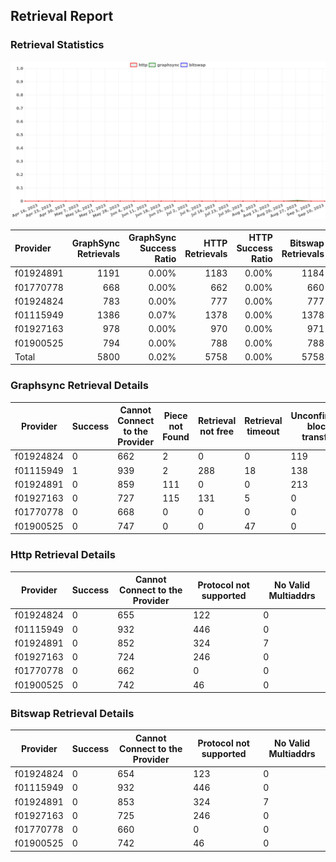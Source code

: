 ## Retrieval Report
### Retrieval Statistics
<img src="https://raw.githubusercontent.com/data-preservation-programs/filplus-checker-assets/main/filecoin-project/filecoin-plus-large-datasets/issues/311/1694605992831.png"/>

| Provider  | GraphSync Retrievals | GraphSync Success Ratio | HTTP Retrievals | HTTP Success Ratio | Bitswap Retrievals | Bitswap Success Ratio |
| :-------- | -------------------: | ----------------------: | --------------: | -----------------: | -----------------: | --------------------: |
| f01924891 |                 1191 |                   0.00% |            1183 |              0.00% |               1184 |                 0.00% |
| f01770778 |                  668 |                   0.00% |             662 |              0.00% |                660 |                 0.00% |
| f01924824 |                  783 |                   0.00% |             777 |              0.00% |                777 |                 0.00% |
| f01115949 |                 1386 |                   0.07% |            1378 |              0.00% |               1378 |                 0.00% |
| f01927163 |                  978 |                   0.00% |             970 |              0.00% |                971 |                 0.00% |
| f01900525 |                  794 |                   0.00% |             788 |              0.00% |                788 |                 0.00% |
| Total     |                 5800 |                   0.02% |            5758 |              0.00% |               5758 |                 0.00% |

### Graphsync Retrieval Details
| Provider  | Success | Cannot Connect to the Provider | Piece not Found | Retrieval not free | Retrieval timeout | Unconfirmed block transfer | General retrieval failure | No Valid Multiaddrs |
| --------- | ------- | ------------------------------ | --------------- | ------------------ | ----------------- | -------------------------- | ------------------------- | ------------------- |
| f01924824 | 0       | 662                            | 2               | 0                  | 0                 | 119                        | 0                         | 0                   |
| f01115949 | 1       | 939                            | 2               | 288                | 18                | 138                        | 0                         | 0                   |
| f01924891 | 0       | 859                            | 111             | 0                  | 0                 | 213                        | 1                         | 7                   |
| f01927163 | 0       | 727                            | 115             | 131                | 5                 | 0                          | 0                         | 0                   |
| f01770778 | 0       | 668                            | 0               | 0                  | 0                 | 0                          | 0                         | 0                   |
| f01900525 | 0       | 747                            | 0               | 0                  | 47                | 0                          | 0                         | 0                   |

### Http Retrieval Details
| Provider  | Success | Cannot Connect to the Provider | Protocol not supported | No Valid Multiaddrs |
| --------- | ------- | ------------------------------ | ---------------------- | ------------------- |
| f01924824 | 0       | 655                            | 122                    | 0                   |
| f01115949 | 0       | 932                            | 446                    | 0                   |
| f01924891 | 0       | 852                            | 324                    | 7                   |
| f01927163 | 0       | 724                            | 246                    | 0                   |
| f01770778 | 0       | 662                            | 0                      | 0                   |
| f01900525 | 0       | 742                            | 46                     | 0                   |

### Bitswap Retrieval Details
| Provider  | Success | Cannot Connect to the Provider | Protocol not supported | No Valid Multiaddrs |
| --------- | ------- | ------------------------------ | ---------------------- | ------------------- |
| f01924824 | 0       | 654                            | 123                    | 0                   |
| f01115949 | 0       | 932                            | 446                    | 0                   |
| f01924891 | 0       | 853                            | 324                    | 7                   |
| f01927163 | 0       | 725                            | 246                    | 0                   |
| f01770778 | 0       | 660                            | 0                      | 0                   |
| f01900525 | 0       | 742                            | 46                     | 0                   |
